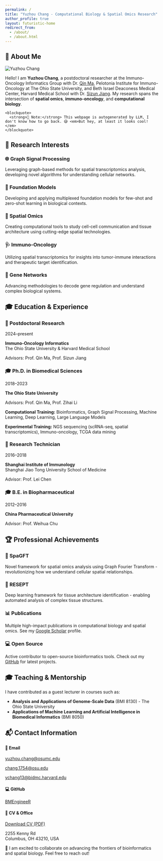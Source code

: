 ```yaml
---
permalink: /
title: "Yuzhou Chang - Computational Biology & Spatial Omics Research"
author_profile: true
layout: futuristic-home
redirect_from: 
  - /about/
  - /about.html
---
```


## 🧬 About Me

<div class="about-with-photo">
  <div class="photo-left">
    <img src="{{ '/images/test-photo.png' | relative_url }}" alt="Yuzhou Chang" class="profile-photo" onerror="console.log('Image failed to load:', this.src);" onload="console.log('Image loaded successfully:', this.src)">
  </div>
  
  <div class="content-right">
    <p>Hello! I am <strong>Yuzhou Chang</strong>, a postdoctoral researcher at the Immuno-Oncology Informatics Group with Dr. <a href="https://u.osu.edu/bmbl/">Qin Ma</a>, Pelotonia Institute for Immuno-Oncology at The Ohio State University, and Beth Israel Deaconess Medical Center, Harvard Medical School with Dr. <a href="https://sizunjianglab.com/">Sizun Jiang</a>. My research spans the intersection of <strong>spatial omics</strong>, <strong>immuno-oncology</strong>, and <strong>computational biology</strong>.</p>

    <blockquote>
      <strong>📝 Note:</strong> This webpage is autogenerated by LLM, I don't know how to go back. 😅 <em>But hey, at least it looks cool!</em>
    </blockquote>
  </div>
</div>

## 🔬 Research Interests

<div class="research-grid">
  <div class="research-card">
    <h3>🌐 Graph Signal Processing</h3>
    <p>Leveraging graph-based methods for spatial transcriptomics analysis, developing novel algorithms for understanding cellular networks.</p>
  </div>

<div class="research-card">
    <h3>🤖 Foundation Models</h3>
    <p>Developing and applying multiplexed foundation models for few-shot and zero-shot learning in biological contexts.</p>
  </div>

<div class="research-card">
    <h3>🧬 Spatial Omics</h3>
    <p>Creating computational tools to study cell-cell communication and tissue architecture using cutting-edge spatial technologies.</p>
  </div>

<div class="research-card">
    <h3>🩺 Immuno-Oncology</h3>
    <p>Utilizing spatial transcriptomics for insights into tumor-immune interactions and therapeutic target identification.</p>
  </div>

<div class="research-card">
    <h3>🔗 Gene Networks</h3>
    <p>Advancing methodologies to decode gene regulation and understand complex biological systems.</p>
  </div>
</div>



## 🎓 Education & Experience

<div class="timeline">
  <div class="timeline-item">
    <div class="timeline-marker"></div>
    <div class="timeline-content">
      <h3>🔬 Postdoctoral Research</h3>
      <p class="timeline-period">2024–present</p>
      <p><strong>Immuno-Oncology Informatics</strong><br>
      The Ohio State University & Harvard Medical School</p>
      <p>Advisors: Prof. Qin Ma, Prof. Sizun Jiang</p>
    </div>
  </div>

<div class="timeline-item">
    <div class="timeline-marker"></div>
    <div class="timeline-content">
      <h3>🎓 Ph.D. in Biomedical Sciences</h3>
      <p class="timeline-period">2018–2023</p>
      <p><strong>The Ohio State University</strong></p>
      <p>Advisors: Prof. Qin Ma, Prof. Zihai Li</p>
      <div class="skills-section">
        <p><strong>Computational Training:</strong> Bioinformatics, Graph Signal Processing, Machine Learning, Deep Learning, Large Language Models</p>
        <p><strong>Experimental Training:</strong> NGS sequencing (scRNA-seq, spatial transcriptomics), Immuno-oncology, TCGA data mining</p>
      </div>
    </div>
  </div>

<div class="timeline-item">
    <div class="timeline-marker"></div>
    <div class="timeline-content">
      <h3>🧪 Research Technician</h3>
      <p class="timeline-period">2016–2018</p>
      <p><strong>Shanghai Institute of Immunology</strong><br>
      Shanghai Jiao Tong University School of Medicine</p>
      <p>Advisor: Prof. Lei Chen</p>
    </div>
  </div>

<div class="timeline-item">
    <div class="timeline-marker"></div>
    <div class="timeline-content">
      <h3>🎓 B.E. in Biopharmaceutical</h3>
      <p class="timeline-period">2012–2016</p>
      <p><strong>China Pharmaceutical University</strong></p>
      <p>Advisor: Prof. Weihua Chu</p>
    </div>
  </div>
</div>

## 🏆 Professional Achievements

<div class="achievements-grid">
  <div class="achievement-card">
    <h3>🧬 SpaGFT</h3>
    <p>Novel framework for spatial omics analysis using Graph Fourier Transform - revolutionizing how we understand cellular spatial relationships.</p>
  </div>

<div class="achievement-card">
    <h3>🔬 RESEPT</h3>
    <p>Deep learning framework for tissue architecture identification - enabling automated analysis of complex tissue structures.</p>
  </div>

<div class="achievement-card">
    <h3>📊 Publications</h3>
    <p>Multiple high-impact publications in computational biology and spatial omics. See my <a href="https://scholar.google.com/citations?user=yi3ClTQAAAAJ&hl=en" class="neon-link">Google Scholar</a> profile.</p>
  </div>

<div class="achievement-card">
    <h3>💻 Open Source</h3>
    <p>Active contributor to open-source bioinformatics tools. Check out my <a href="https://github.com/BMEngineeR" class="neon-link">GitHub</a> for latest projects.</p>
  </div>
</div>

## 🎓 Teaching & Mentorship

<div class="teaching-section">
  <p>I have contributed as a guest lecturer in courses such as:</p>
  <ul class="course-list">
    <li><strong>Analysis and Applications of Genome-Scale Data</strong> (BMI 8130) - The Ohio State University</li>
    <li><strong>Applications of Machine Learning and Artificial Intelligence in Biomedical Informatics</strong> (BMI 8050)</li>
  </ul>
</div>

## 📬 Contact Information

<div class="contact-grid">
  <div class="contact-item">
    <h4>📧 Email</h4>
    <p><a href="mailto:yuzhou.chang@osumc.edu" class="neon-link">yuzhou.chang@osumc.edu</a></p>
    <p><a href="mailto:chang.1754@osu.edu" class="neon-link">chang.1754@osu.edu</a></p>
    <p><a href="mailto:ychang13@bidmc.harvard.edu" class="neon-link">ychang13@bidmc.harvard.edu</a></p>
  </div>

<div class="contact-item">
    <h4>💻 GitHub</h4>
    <p><a href="https://github.com/BMEngineeR" class="neon-link">BMEngineeR</a></p>
  </div>

<div class="contact-item">
    <h4>📄 CV & Office</h4>
    <p><a href="/files/CV-Yuzhou Chang.pdf" class="neon-link" target="_blank">Download CV (PDF)</a></p>
    <p>2255 Kenny Rd<br>Columbus, OH 43210, USA</p>
  </div>
</div>

<div class="collaboration-cta">
  <p class="neon-glow">🚀 I am excited to collaborate on advancing the frontiers of bioinformatics and spatial biology. Feel free to reach out!</p>
</div>
